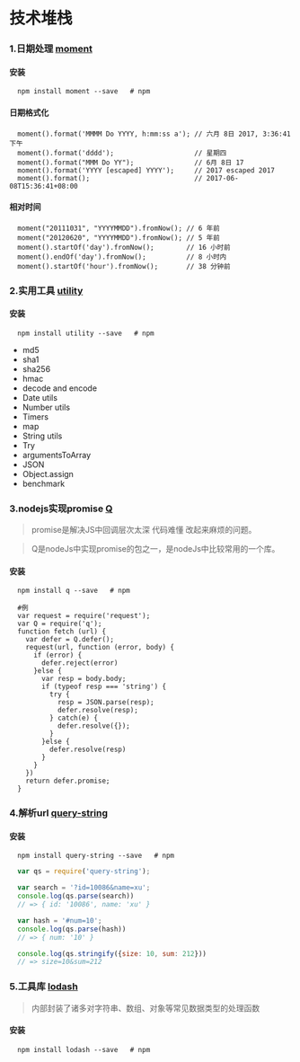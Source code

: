 # 技术堆栈

### 1.日期处理 [moment](http://momentjs.cn/)

#### 安装

```shell
  npm install moment --save   # npm
```

#### 日期格式化

```shell
  moment().format('MMMM Do YYYY, h:mm:ss a'); // 六月 8日 2017, 3:36:41 下午
  moment().format('dddd');                    // 星期四
  moment().format("MMM Do YY");               // 6月 8日 17
  moment().format('YYYY [escaped] YYYY');     // 2017 escaped 2017
  moment().format();                          // 2017-06-08T15:36:41+08:00
```

#### 相对时间

```shell
  moment("20111031", "YYYYMMDD").fromNow(); // 6 年前
  moment("20120620", "YYYYMMDD").fromNow(); // 5 年前
  moment().startOf('day').fromNow();        // 16 小时前
  moment().endOf('day').fromNow();          // 8 小时内
  moment().startOf('hour').fromNow();       // 38 分钟前
```

### 2.实用工具 [utility](https://github.com/node-modules/utility)

#### 安装

```shell
  npm install utility --save   # npm
```
* md5
* sha1
* sha256
* hmac
* decode and encode
* Date utils
* Number utils
* Timers
* map
* String utils
* Try
* argumentsToArray
* JSON
* Object.assign
* benchmark

### 3.nodejs实现promise [Q](https://github.com/kriskowal/q)

> promise是解决JS中回调层次太深 代码难懂 改起来麻烦的问题。

> Q是nodeJs中实现promise的包之一，是nodeJs中比较常用的一个库。

#### 安装

```shell
  npm install q --save   # npm
```

```shell
  #例
  var request = require('request');
  var Q = require('q');
  function fetch (url) {
    var defer = Q.defer();
    request(url, function (error, body) {
      if (error) {
        defer.reject(error)
      }else {
        var resp = body.body;
        if (typeof resp === 'string') {
          try {
            resp = JSON.parse(resp);
            defer.resolve(resp);
          } catch(e) {
            defer.resolve({});
          }
        }else {
          defer.resolve(resp)
        }
      }
    })
    return defer.promise;
  }
```

### 4.解析url [query-string](https://github.com/sindresorhus/query-string)

#### 安装

```shell
  npm install query-string --save   # npm
```

```js
  var qs = require('query-string');

  var search = '?id=10086&name=xu';
  console.log(qs.parse(search))
  // => { id: '10086', name: 'xu' }

  var hash = '#num=10';
  console.log(qs.parse(hash))
  // => { num: '10' }

  console.log(qs.stringify({size: 10, sum: 212}))
  // => size=10&sum=212
```

### 5.工具库 [lodash](http://lodashjs.com/docs/)

> 内部封装了诸多对字符串、数组、对象等常见数据类型的处理函数

#### 安装

```shell
  npm install lodash --save   # npm
```
